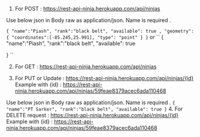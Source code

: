 1. For POST : https://rest-api-ninja.herokuapp.com/api/ninjas

Use below json in Body raw as application/json. Name is required .

``
{
 "name":"Piash",
 "rank":"black belt",
 "available": true ,
 "geometry": { "coordinates":[-85.245,25.991], "type": "point"
 }
}
``
or
``
{
	"name":"Piash",
	"rank":"black belt",
	"available": true

}
``

2. For GET : https://rest-api-ninja.herokuapp.com/api/ninjas

3. For PUT or Update :
https://rest-api-ninja.herokuapp.com/api/ninjas/{id}  
Example with {id} :
https://rest-api-ninja.herokuapp.com/api/ninjas/59feae8379acec6ada110468

Use below json in Body raw as application/json. Name is required .
``
{
	"name":"PT Sarker",
	"rank":"black belt",
	"available": true
}
``
4. For DELETE request :
https://rest-api-ninja.herokuapp.com/api/ninjas/{id}  
Example with {id} :
https://rest-api-ninja.herokuapp.com/api/ninjas/59feae8379acec6ada110468
